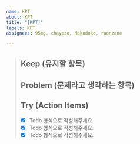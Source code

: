 ```yaml
---
name: KPT
about: KPT
title: "[KPT]"
labels: KPT
assignees: 95mg, chayezo, Mokodoko, raonzane

---
```


> ## Keep (유지할 항목)
> 
> ## Problem (문제라고 생각하는 항목)
> 
> ## Try (Action Items)
> * [x]  Todo 형식으로 작성해주세요.
> * [x]  Todo 형식으로 작성해주세요.
> * [x]  Todo 형식으로 작성해주세요.
